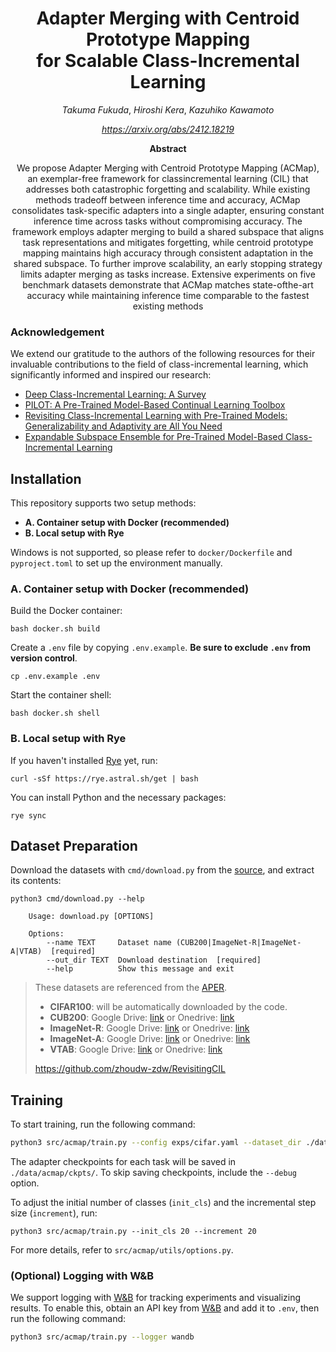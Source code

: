 <div align="center">
<h1>Adapter Merging with Centroid Prototype Mapping <br> for Scalable Class-Incremental Learning</h1>

<i>Takuma Fukuda</i>, <i>Hiroshi Kera</i>, <i>Kazuhiko Kawamoto</i>

_https://arxiv.org/abs/2412.18219_

**Abstract**

We propose Adapter Merging with Centroid Prototype Mapping (ACMap), an exemplar-free framework for classincremental learning (CIL) that addresses both catastrophic
forgetting and scalability. While existing methods tradeoff between inference time and accuracy, ACMap consolidates task-specific adapters into a single adapter, ensuring constant inference time across tasks without compromising accuracy. The framework employs adapter merging to build a shared subspace that aligns task representations and mitigates forgetting, while centroid prototype
mapping maintains high accuracy through consistent adaptation in the shared subspace. To further improve scalability, an early stopping strategy limits adapter merging
as tasks increase. Extensive experiments on five benchmark datasets demonstrate that ACMap matches state-ofthe-art accuracy while maintaining inference time comparable to the fastest existing methods

</div>

### Acknowledgement

We extend our gratitude to the authors of the following resources for their invaluable contributions to the field of class-incremental learning, which significantly informed and inspired our research:

-   [Deep Class-Incremental Learning: A Survey](https://github.com/zhoudw-zdw/CIL_Survey)
-   [PILOT: A Pre-Trained Model-Based Continual Learning Toolbox](https://github.com/sun-hailong/LAMDA-PILOT)
-   [Revisiting Class-Incremental Learning with Pre-Trained Models: Generalizability and Adaptivity are All You Need](https://github.com/zhoudw-zdw/RevisitingCIL)
-   [Expandable Subspace Ensemble for Pre-Trained Model-Based Class-Incremental Learning](https://github.com/sun-hailong/CVPR24-Ease)

## Installation

This repository supports two setup methods:

-   **A. Container setup with Docker (recommended)**
-   **B. Local setup with Rye**

Windows is not supported, so please refer to `docker/Dockerfile` and `pyproject.toml` to set up the environment manually.

### A. Container setup with Docker (recommended)

Build the Docker container:

```shell
bash docker.sh build
```

Create a `.env` file by copying `.env.example`. **Be sure to exclude `.env` from version control**.

```shell
cp .env.example .env
```

Start the container shell:

```shell
bash docker.sh shell
```

### B. Local setup with Rye

If you haven't installed [Rye](https://rye.astral.sh/guide/installation/) yet, run:

```shell
curl -sSf https://rye.astral.sh/get | bash
```

You can install Python and the necessary packages:

```shell
rye sync
```

## Dataset Preparation

Download the datasets with `cmd/download.py` from the [source](https://github.com/sun-hailong/CVPR24-Ease), and extract its contents:

```shell
python3 cmd/download.py --help

    Usage: download.py [OPTIONS]

    Options:
        --name TEXT     Dataset name (CUB200|ImageNet-R|ImageNet-A|VTAB)  [required]
        --out_dir TEXT  Download destination  [required]
        --help          Show this message and exit
```

> These datasets are referenced from the [APER](https://github.com/zhoudw-zdw/RevisitingCIL).
>
> -   **CIFAR100**: will be automatically downloaded by the code.
> -   **CUB200**: Google Drive: [link](https://drive.google.com/file/d/1XbUpnWpJPnItt5zQ6sHJnsjPncnNLvWb/view?usp=sharing) or Onedrive: [link](https://entuedu-my.sharepoint.com/:u:/g/personal/n2207876b_e_ntu_edu_sg/EVV4pT9VJ9pBrVs2x0lcwd0BlVQCtSrdbLVfhuajMry-lA?e=L6Wjsc)
> -   **ImageNet-R**: Google Drive: [link](https://drive.google.com/file/d/1SG4TbiL8_DooekztyCVK8mPmfhMo8fkR/view?usp=sharing) or Onedrive: [link](https://entuedu-my.sharepoint.com/:u:/g/personal/n2207876b_e_ntu_edu_sg/EU4jyLL29CtBsZkB6y-JSbgBzWF5YHhBAUz1Qw8qM2954A?e=hlWpNW)
> -   **ImageNet-A**: Google Drive: [link](https://drive.google.com/file/d/19l52ua_vvTtttgVRziCZJjal0TPE9f2p/view?usp=sharing) or Onedrive: [link](https://entuedu-my.sharepoint.com/:u:/g/personal/n2207876b_e_ntu_edu_sg/ERYi36eg9b1KkfEplgFTW3gBg1otwWwkQPSml0igWBC46A?e=NiTUkL)
> -   **VTAB**: Google Drive: [link](https://drive.google.com/file/d/1xUiwlnx4k0oDhYi26KL5KwrCAya-mvJ_/view?usp=sharing) or Onedrive: [link](https://entuedu-my.sharepoint.com/:u:/g/personal/n2207876b_e_ntu_edu_sg/EQyTP1nOIH5PrfhXtpPgKQ8BlEFW2Erda1t7Kdi3Al-ePw?e=Yt4RnV)
>
> https://github.com/zhoudw-zdw/RevisitingCIL

## Training

To start training, run the following command:

```bash
python3 src/acmap/train.py --config exps/cifar.yaml --dataset_dir ./dataset
```

The adapter checkpoints for each task will be saved in `./data/acmap/ckpts/`.
To skip saving checkpoints, include the `--debug` option.

To adjust the initial number of classes (`init_cls`) and the incremental step size (`increment`), run:

```
python3 src/acmap/train.py --init_cls 20 --increment 20
```

For more details, refer to `src/acmap/utils/options.py`.

### (Optional) Logging with W&B

We support logging with [W&B](https://wandb.ai/) for tracking experiments and visualizing results.
To enable this, obtain an API key from [W&B](https://wandb.ai/) and add it to `.env`, then run the following command:

```bash
python3 src/acmap/train.py --logger wandb
```
